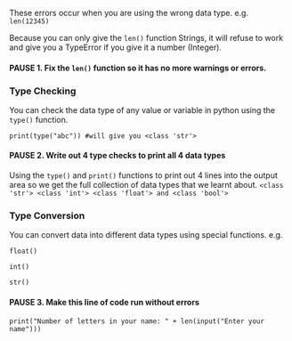 
These errors occur when you are using the wrong data type.
e.g. `len(12345)`

Because you can only give the `len()` function Strings, it will refuse to work and give you a TypeError if you give it a number (Integer).


#### PAUSE 1. Fix the `len()` function so it has no more warnings or errors.

### Type Checking
You can check the data type of any value or variable in python using the `type()` function.

`print(type("abc")) #will give you <class 'str'>`

#### PAUSE 2. Write out 4 type checks to print all 4 data types
Using the `type()` and `print()` functions to print out 4 lines into the output area so we get the full collection of data types that we learnt about. `<class 'str'> <class 'int'> <class 'float'> and <class 'bool'>`

### Type Conversion
You can convert data into different data types using special functions.
e.g.

`float()` 

`int()`

`str()`

#### PAUSE 3. Make this line of code run without errors
`print("Number of letters in your name: " + len(input("Enter your name")))`